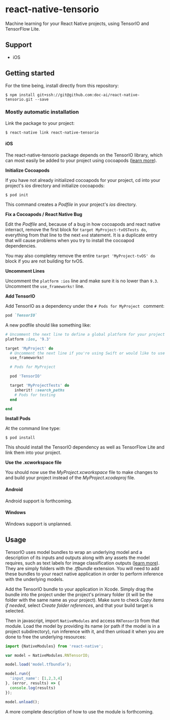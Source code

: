 # react-native-tensorio

Machine learning for your React Native projects, using TensorIO and TensorFlow Lite.

## Support

- iOS

## Getting started

For the time being, install directly from this repository:

`$ npm install git+ssh://git@github.com:doc-ai/react-native-tensorio.git --save`

### Mostly automatic installation

Link the package to your project:

`$ react-native link react-native-tensorio`

#### iOS

The react-native-tensorio package depends on the TensorIO library, which can most easily be added to your project using cocoapods ([learn more](https://cocoapods.org/)).

**Initialize Cocoapods**

If you have not already initialized cocoapods for your project, cd into your project's *ios* directory and initialize cocoapods:

```
$ pod init
```

This command creates a *Podfile* in your project's *ios* directory. 

**Fix a Cocoapods / React Native Bug**

Edit the *Podfile* and, because of a bug in how cocoapods and react native interract, remove the first block for `target MyProject-tvOSTests do`, everything from that line to the next `end` statement. It is a duplicate entry that will cause problems when you try to install the cocoapod dependencies.

You may also completey remove the entire `target 'MyProject-tvOS' do` block if you are not building for tvOS.

**Uncomment Lines**

Uncomment the `platform :ios` line and make sure it is no lower than `9.3`. Uncomment the `use_frameworks!` line.

**Add TensorIO**

Add TensorIO as a dependency under the `# Pods for MyProject ` comment:

```rb
pod `TensorIO`
```

A new podfile should like something like:

```rb
# Uncomment the next line to define a global platform for your project
platform :ios, '9.3'

target 'MyProject' do
  # Uncomment the next line if you're using Swift or would like to use dynamic frameworks
  use_frameworks!

  # Pods for MyProject

  pod 'TensorIO'

  target 'MyProjectTests' do
    inherit! :search_paths
    # Pods for testing
  end

end

```

**Install Pods**

At the command line type:

```
$ pod install
```

This should install the TensorIO dependency as well as TensorFlow Lite and link them into your project. 

**Use the .xcworkspace file**

You should now use the *MyProject.xcworkspace* file to make changes to and build your project instead of the *MyProject.xcodeproj* file.

<!--### Manual installation

#### iOS

1. In XCode, in the project navigator, right click `Libraries` ➜ `Add Files to [your project's name]`
2. Go to `node_modules` ➜ `react-native-tensorio` and add `RNTensorIO.xcodeproj`
3. In XCode, in the project navigator, select your project. Add `libRNTensorIO.a` to your project's `Build Phases` ➜ `Link Binary With Libraries`
4. Run your project (`Cmd+R`)<
-->

#### Android

Android support is forthcoming.

<!-- 
1. Open up `android/app/src/main/java/[...]/MainActivity.java`
  - Add `import com.reactlibrary.RNTensorIOPackage;` to the imports at the top of the file
  - Add `new RNTensorIOPackage()` to the list returned by the `getPackages()` method
2. Append the following lines to `android/settings.gradle`:
  	```
  	include ':react-native-tensorio'
  	project(':react-native-tensorio').projectDir = new File(rootProject.projectDir, 	'../node_modules/react-native-tensorio/android')
  	```
3. Insert the following lines inside the dependencies block in `android/app/build.gradle`:
  	```
      compile project(':react-native-tensorio')
  	```
-->

#### Windows
<!--[Read it! :D](https://github.com/ReactWindows/react-native)-->

Windows support is unplanned.

<!-- 
1. In Visual Studio add the `RNTensorIO.sln` in `node_modules/react-native-tensorio/windows/RNTensorIO.sln` folder to their solution, reference from their app.
2. Open up your `MainPage.cs` app
  - Add `using Tensor.IO.RNTensorIO;` to the usings at the top of the file
  - Add `new RNTensorIOPackage()` to the `List<IReactPackage>` returned by the `Packages` method 
-->

## Usage

TensorIO uses model bundles to wrap an underlying model and a description of its inputs and outputs along with any assets the model requires, such as text labels for image classification outputs ([learn more](https://github.com/doc-ai/TensorIO)). They are simply folders with the *.tfbundle* extension. You will need to add these bundles to your react native application in order to perform inference with the underlying models.

Add the TensorIO bundle to your application in Xcode. Simply drag the bundle into the project under the project's primary folder (it will be the folder with the same name as your project). Make sure to check *Copy items if needed*, select *Create folder references*, and that your build target is selected.

Then in javascript, import `NativeModules` and access `RNTensorIO` from that module. Load the model by providing its name (or path if the model is in a project subdirectory), run inference with it, and then unload it when you are done to free the underlying resources:

```javascript
import {NativeModules} from 'react-native';

var model = NativeModules.RNTensorIO;

model.load('model.tfbundle');

model.run({
  'input_name': [1,2,3,4]
}, (error, results) => {
  console.log(results)
});

model.unload();
```

A more complete description of how to use the module is forthcoming.
  